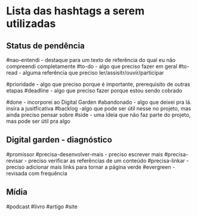 # Lista das hashtags a serem utilizadas

## Status de pendência
#nao-entendi - destaque para um texto de referência do qual eu não compreendi completamente
#to-do - algo que preciso fazer em geral
#to-read - alguma referência que preciso ler/assisitr/ouvir/participar

#prioridade - algo que preciso porque é importante, prerequisito de outras etapas
#deadline - algo que preciso fazer porque estou sendo cobrado

#done - incorporei ao Digital Garden
#abandonado - algo que deixei pra lá. insira a jusitficativa
#backlog -algo que pode ser útil nesse no projeto, mas ainda preciso pensar sobre
#side - uma ideia que não faz parte do projeto, mas pode ser útil pra algo

## Digital garden - diagnóstico
#promissor
#precisa-desenvolver-mais - preciso escrever mais
#precisa-revisar - preciso verificar as referências de um conteúdo
#precisa-linkar - preciso adicionar mais links para tornar a página verde
#evergreen - revisada com frequência

## Mídia
#podcast
#livro
#artigo
#site

